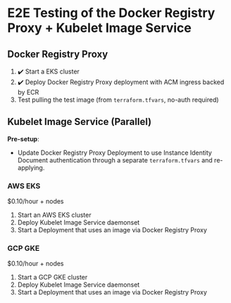 # E2E Testing of the Docker Registry Proxy + Kubelet Image Service

## Docker Registry Proxy

1. :heavy_check_mark: Start a EKS cluster
2. :heavy_check_mark: Deploy Docker Registry Proxy deployment with ACM ingress backed by ECR
3. Test pulling the test image (from `terraform.tfvars`, no-auth required)

## Kubelet Image Service (Parallel)

**Pre-setup**:
 - Update Docker Registry Proxy Deployment to use Instance Identity Document authentication through a separate `terraform.tfvars` and re-applying.

### AWS EKS
$0.10/hour + nodes

1. Start an AWS EKS cluster
2. Deploy Kubelet Image Service daemonset
3. Start a Deployment that uses an image via Docker Registry Proxy

### GCP GKE
$0.10/hour + nodes

1. Start a GCP GKE cluster
2. Deploy Kubelet Image Service daemonset
3. Start a Deployment that uses an image via Docker Registry Proxy

 